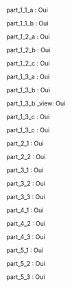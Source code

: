 part_1_1_a : Oui

part_1_1_b : Oui

part_1_2_a : Oui

part_1_2_b : Oui

part_1_2_c : Oui

part_1_3_a : Oui

part_1_3_b : Oui

part_1_3_b _view: Oui

part_1_3_c : Oui

part_1_3_c : Oui

part_2_1 : Oui

part_2_2 : Oui

part_3_1 : Oui

part_3_2 : Oui

part_3_3 : Oui

part_4_1 : Oui

part_4_2 : Oui

part_4_3 : Oui

part_5_1 : Oui

part_5_2 : Oui

part_5_3 : Oui
